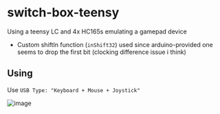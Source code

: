 # switch-box-teensy

Using a teensy LC and 4x HC165s
emulating a gamepad device

* Custom shiftIn function (`inShift32`) used since arduino-provided one seems to drop the first bit (clocking difference issue i think)

Using
----

Use `USB Type: "Keyboard + Mouse + Joystick"`

![image](https://user-images.githubusercontent.com/2228057/157785393-04cdb5fe-4c3a-412a-a831-1fd90b5592cb.png)
